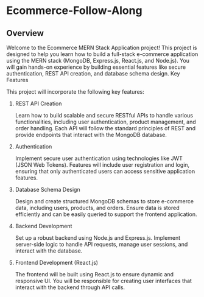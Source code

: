 # Ecommerce-Follow-Along

## Overview

Welcome to the Ecommerce MERN Stack Application project! This project is designed to help you learn how to build a full-stack e-commerce application using the MERN stack (MongoDB, Express.js, React.js, and Node.js). You will gain hands-on experience by building essential features like secure authentication, REST API creation, and database schema design.
Key Features

This project will incorporate the following key features:
1. REST API Creation

    Learn how to build scalable and secure RESTful APIs to handle various functionalities, including user authentication, product management, and order handling.
    Each API will follow the standard principles of REST and provide endpoints that interact with the MongoDB database.

2. Authentication

    Implement secure user authentication using technologies like JWT (JSON Web Tokens).
    Features will include user registration and login, ensuring that only authenticated users can access sensitive application features.

3. Database Schema Design

    Design and create structured MongoDB schemas to store e-commerce data, including users, products, and orders.
    Ensure data is stored efficiently and can be easily queried to support the frontend application.

4. Backend Development

    Set up a robust backend using Node.js and Express.js.
    Implement server-side logic to handle API requests, manage user sessions, and interact with the database.

5. Frontend Development (React.js)

    The frontend will be built using React.js to ensure dynamic and responsive UI.
    You will be responsible for creating user interfaces that interact with the backend through API calls.


